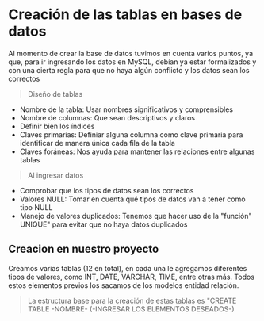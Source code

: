 # Creación de las tablas en bases de datos

Al momento de crear la base de datos tuvimos en cuenta varios puntos, ya que, para ir ingresando los datos en MySQL, debían ya estar formalizados y con una cierta regla para que no haya algún conflicto y los datos sean los correctos

> Diseño de tablas

* Nombre de la tabla: Usar nombres significativos y comprensibles
* Nombre de columnas: Que sean descriptivos y claros
* Definir bien los índices 
* Claves primarias: Definiar alguna columna como clave primaria para identificar de manera única cada fila de la tabla
* Claves foráneas: Nos ayuda para mantener las relaciones entre algunas tablas 

> Al ingresar datos

* Comprobar que los tipos de datos sean los correctos
* Valores NULL: Tomar en cuenta qué tipos de datos van a tener como tipo NULL
* Manejo de valores duplicados: Tenemos que hacer uso de la "función" UNIQUE" para evitar que no haya datos duplicados

## Creacion en nuestro proyecto 

Creamos varias tablas (12 en total), en cada una le agregamos diferentes tipos de valores, como INT, DATE, VARCHAR, TIME, entre otras más. Todos estos elementos previos los sacamos de los modelos entidad relación.  

> La estructura base para la creación de estas tablas es "CREATE TABLE -NOMBRE- (-INGRESAR LOS ELEMENTOS DESEADOS-)




